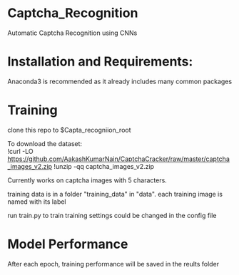 # Captcha_Recognition
Automatic Captcha Recognition using CNNs

# Installation and Requirements:
Anaconda3 is recommended as it already includes many common packages

# Training
clone this repo to $Capta_recogniion_root

To download the dataset:  
!curl -LO https://github.com/AakashKumarNain/CaptchaCracker/raw/master/captcha_images_v2.zip
!unzip -qq captcha_images_v2.zip

Currently works on captcha images with 5 characters. 

training data is in a folder "training_data" in "data".
each training image is named with its label

run train.py to train
training settings could be changed in the config file


# Model Performance

After each epoch, training performance will be saved in the reults folder
